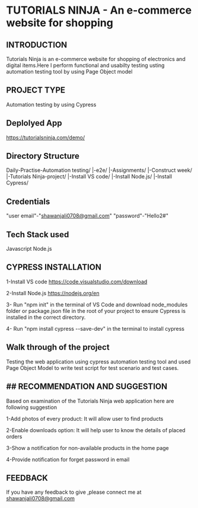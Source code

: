 # TUTORIALS NINJA - An e-commerce website for shopping 
## INTRODUCTION
 Tutorials Ninja is an e-commerce website for shopping of electronics and digital items.Here I perform 
 functional and usabilty testing usting automation testing tool by using Page Object model 
 ## PROJECT TYPE
  Automation testing by using Cypress
## Deplolyed App
  https://tutorialsninja.com/demo/
## Directory Structure
Daily-Practise-Automation testing/ |-e2e/ |-Assignments/ |-Construct week/ |-Tutorials Ninja-project/ |-Install VS code/ |-Install Node.js/ |-Install Cypress/
## Credentials 
 "user email"-"shawanjali0708@gmail.com"
 "password"-"Hello2#"
 ## Tech Stack used 
  Javascript
  Node.js
  ## CYPRESS INSTALLATION 
   1-Install VS code
   https://code.visualstudio.com/download

   2-Install Node.js
   https://nodejs.org/en
   
   3- Run "npm init" in the terminal of VS Code and download node_modules folder or package.json file in 
   the root of your project to ensure Cypress is installed in the correct directory.
   
   4- Run "npm install cypress --save-dev" in the terminal to install cypress 
   ## Walk through of the project
   Testing the web application using cypress automation testing tool and used Page Object Model to write test script for test scenario and test cases.
   
   ## ## RECOMMENDATION AND SUGGESTION
  Based on examination of the Tutorials Ninja web application here are following suggestion
  
  1-Add photos of every product: It will allow user to find products
  
  2-Enable downloads option: It will  help user to know the details of placed orders
  
  3-Show a notification for non-available products in the home page

  4-Provide notification for forget password in email
  
  ## FEEDBACK
  If you have any feedback to give ,please connect me at  
  shawanjali0708@gmail.com
 

